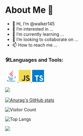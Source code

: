 # About Me 🚀

- 👋 Hi, I’m @walker145
- 👀 I’m interested in ...
- 🌱 I’m currently learning ...
- 💞️ I’m looking to collaborate on ...
- 📫 How to reach me ...

<h3 align="left">🛠️Languages and Tools:</h3>
<p align="left">
<a href="https://www.java.com" target="_blank" rel="noreferrer"> <img src="https://raw.githubusercontent.com/devicons/devicon/master/icons/java/java-original.svg" alt="java" width="40" height="40"/> </a> 
<a href="https://developer.mozilla.org/en-US/docs/Web/JavaScript" target="_blank"> <img src="https://raw.githubusercontent.com/devicons/devicon/master/icons/javascript/javascript-original.svg" alt="javascript" width="40" height="40"/> </a> 
<a href="https://www.typescriptlang.org/" target="_blank"> <img src="https://raw.githubusercontent.com/devicons/devicon/master/icons/typescript/typescript-original.svg" alt="typescript" width="40" height="40"/> </a>

![](https://img.shields.io/badge/java-1.0-brightgreen)


[![Anurag's GitHub stats](https://github-readme-stats.vercel.app/api?username=walker145)](https://github.com/anuraghazra/github-readme-stats)

![Visitor Count](https://profile-counter.glitch.me/walker145/count.svg)

![Top Langs](https://github-readme-stats.vercel.app/api/top-langs/?username=walker145&layout=compact&theme=dark)

![](https://github-readme-activity-graph.cyclic.app/graph?username=walker145&theme=dracula)



<!---
walker145/walker145 is a ✨ special ✨ repository because its `README.md` (this file) appears on your GitHub profile.
You can click the Preview link to take a look at your changes.
--->
